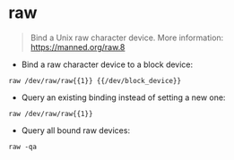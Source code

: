 # raw

> Bind a Unix raw character device.
> More information: <https://manned.org/raw.8>

- Bind a raw character device to a block device:

`raw /dev/raw/raw{{1}} {{/dev/block_device}}`

- Query an existing binding instead of setting a new one:

`raw /dev/raw/raw{{1}}`

- Query all bound raw devices:

`raw -qa`
